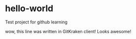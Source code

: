 # hello-world
Test project for github learning

wow, this line was written in GitKraken client! Looks awesome!
